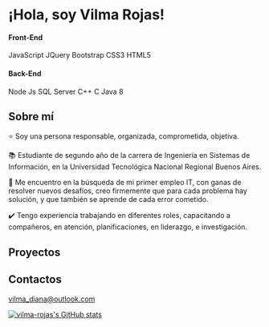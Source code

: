 <h1>¡Hola, soy Vilma Rojas! </h1>

<h4>Front-End</h4>
JavaScript JQuery Bootstrap CSS3 HTML5

<h4>Back-End</h4>
Node Js SQL Server C++ C Java 8

<h2>Sobre mí</h2>

⭐️ Soy una persona responsable, organizada, comprometida, objetiva.

📚 Estudiante de segundo año de la carrera de Ingeniería en Sistemas de Información, en la Universidad Tecnológica Nacional Regional Buenos Aires.

🎈 Me encuentro en la búsqueda de mi primer empleo IT, con ganas de resolver nuevos desafíos, creo firmemente que para cada problema hay solución, y que también se aprende de cada error cometido.

✔️ Tengo experiencia trabajando en diferentes roles, capacitando a compañeros, en atención, planificaciones, en liderazgo, e investigación. 


<h2>Proyectos</h2>


<h2>Contactos</h2>

vilma_diana@outlook.com

[![vilma-rojas's GitHub stats](https://github-readme-stats.vercel.app/api?username=anuraghazra)](https://github.com/vilma-rojas/github-readme-stats)


